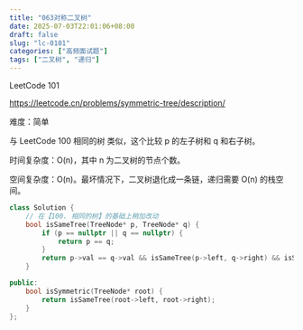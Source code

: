 ```yaml
---
title: "063对称二叉树"
date: 2025-07-03T22:01:06+08:00
draft: false
slug: "lc-0101"
categories: ["高频面试题"]
tags: ["二叉树", "递归"]
---
```


LeetCode 101

https://leetcode.cn/problems/symmetric-tree/description/

难度：简单

与 LeetCode 100 相同的树 类似，这个比较 p 的左子树和 q 和右子树。

时间复杂度：O(n)，其中 n 为二叉树的节点个数。

空间复杂度：O(n)。最坏情况下，二叉树退化成一条链，递归需要 O(n) 的栈空间。

<!--more-->

```cpp
class Solution {
    // 在【100. 相同的树】的基础上稍加改动
    bool isSameTree(TreeNode* p, TreeNode* q) {
        if (p == nullptr || q == nullptr) {
            return p == q;
        }
        return p->val == q->val && isSameTree(p->left, q->right) && isSameTree(p->right, q->left);
    }

public:
    bool isSymmetric(TreeNode* root) {
        return isSameTree(root->left, root->right);
    }
};
```
